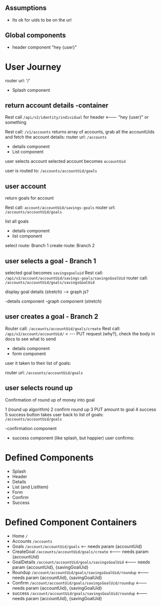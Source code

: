## Assumptions
- Its ok for uids to be on the url


## Global components
- header component "hey {user}"


# User Journey

router url: '/'

- Splash component

## return account details -container
Rest call `/api/v2/identity/individual` for header <--- "hey {user}" or something

Rest call: `/v1/accounts`
returns array of accounts, grab all the accountUids and fetch the account details:
router url: `/accounts`

- details component
- List component

user selects account
selected account becomes `accountUid`

user is routed to: `/accounts/accountUid/goals`

## user  account

return goals for account

Rest call: `account/accountUid/savings-goals`
router url: `/accounts/accountUid/goals`

list all goals
- details component
- list component

select route: Branch 1
create route: Branch 2
## user selects a goal - Branch 1

selected goal becomes `savingsgoaluid`
Rest call: `/api/v2/account/accountUid/savings-goals/savingsGoalUid`
router call: `/accounts/accountUid/goals/savingsGoalUid`

display goal details
 (stretch) --> graph js?

 -details component
 -graph component (stretch)

 ## user creates a goal - Branch 2

Router call: `/accounts/accountUid/goals/create`
Rest call: `/api/v2/account/accountUid/` < --- PUT request (why?), check the body in docs to see what to send

 - details component
 - form component

user it taken to their list of goals:

router url: `/accounts/accountUid/goals`

## user selects round up

Confirmation of round up of money into goal

1 (round up algorithm)
2 confirm round up
3 PUT amount to goal
4 success
5 success button takes user back to list of goals: `/accounts/accountUid/goals`

-confirmation component
- success component (like splash, but happier)
user confirms:

# Defined Components

- Splash
- Header
- Details
- List (and ListItem)
- Form
- Confirm
- Success

# Defined Component Containers

- Home `/`
- Accounts `/accounts`
- Goals `/account/accountUid/goals` <-- needs param {accountUid}
- CreateGoal `/accounts/accountUid/goals/create` <--- needs param {accountUid}
- GoalDetails `/account/accountUid/goals/savingsGoalUid` <--- needs param {accountUid}, {savingGoalUid}
- Roundup `/account/accountUid/goals/savingsGoalUid/roundup` <--- needs param {accountUid}, {savingGoalUid}
- Confirm `/account/accountUid/goals/savingsGoalUid/roundup` <--- needs param {accountUid}, {savingGoalUid}
- success `/account/accountUid/goals/savingsGoalUid/roundup`  <--- needs param {accountUid}, {savingGoalUid}
